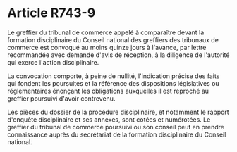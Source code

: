 # Article R743-9

Le greffier du tribunal de commerce appelé à comparaître devant la formation disciplinaire du Conseil national des greffiers des tribunaux de commerce est convoqué au moins quinze jours à l'avance, par lettre recommandée avec demande d'avis de réception, à la diligence de l'autorité qui exerce l'action disciplinaire.

La convocation comporte, à peine de nullité, l'indication précise des faits qui fondent les poursuites et la référence des dispositions législatives ou réglementaires énonçant les obligations auxquelles il est reproché au greffier poursuivi d'avoir contrevenu.

Les pièces du dossier de la procédure disciplinaire, et notamment le rapport d'enquête disciplinaire et ses annexes, sont cotées et numérotées. Le greffier du tribunal de commerce poursuivi ou son conseil peut en prendre connaissance auprès du secrétariat de la formation disciplinaire du Conseil national.
